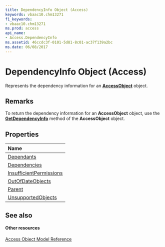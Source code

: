 ```yaml
---
title: DependencyInfo Object (Access)
keywords: vbaac10.chm13271
f1_keywords:
- vbaac10.chm13271
ms.prod: access
api_name:
- Access.DependencyInfo
ms.assetid: 46ccdc3f-0101-5d81-8c01-ac37f139a2bc
ms.date: 06/08/2017
---
```



# DependencyInfo Object (Access)

Represents the dependency information for an **[AccessObject](accessobject-object-access.md)** object.


## Remarks

To return the dependency information for an **AccessObject** object, use the **[GetDependencyInfo](accessobject-getdependencyinfo-method-access.md)** method of the **AccessObject** object.


## Properties



|**Name**|
|:-----|
|[Dependants](dependencyinfo-dependants-property-access.md)|
|[Dependencies](dependencyinfo-dependencies-property-access.md)|
|[InsufficientPermissions](dependencyinfo-insufficientpermissions-property-access.md)|
|[OutOfDateObjects](dependencyinfo-outofdateobjects-property-access.md)|
|[Parent](dependencyinfo-parent-property-access.md)|
|[UnsupportedObjects](dependencyinfo-unsupportedobjects-property-access.md)|

## See also


#### Other resources


[Access Object Model Reference](http://msdn.microsoft.com/library/2de134a4-6c5c-d2a3-8377-f4dd973ba650%28Office.15%29.aspx)
